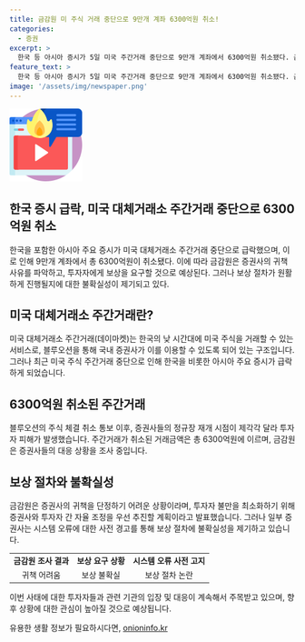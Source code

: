 ```yaml
---
title: 금감원 미 주식 거래 중단으로 9만개 계좌 6300억원 취소!
categories:
  - 증권
excerpt: >
  한국 등 아시아 증시가 5일 미국 주간거래 중단으로 9만개 계좌에서 6300억원 취소됐다. 금감원은 삼성증권·NH투자증권 등 11개 증권사에 대한 조사에 착수했고, 증권사들의 미국 주식 주간거래 중단에 대한 대응이 늦어져 투자자 피해가 예상된다. 미국 대체거래소 블루오션의 주식 체결 취소로 인해 국내 증권사들의 정규장 재개 시점이 제각각이었고, 이에 금감원은 살펴 보상을 요구할 전망이다.
feature_text: >
  한국 등 아시아 증시가 5일 미국 주간거래 중단으로 9만개 계좌에서 6300억원 취소됐다. 금감원은 삼성증권·NH투자증권 등 11개 증권사에 대한 조사에 착수했고, 증권사들의 미국 주식 주간거래 중단에 대한 대응이 늦어져 투자자 피해가 예상된다. 미국 대체거래소 블루오션의 주식 체결 취소로 인해 국내 증권사들의 정규장 재개 시점이 제각각이었고, 이에 금감원은 살펴 보상을 요구할 전망이다.
image: '/assets/img/newspaper.png'
---
```


<p><img src="/assets/img/news.png" alt="rentncar 속보" /></p>

<h2>한국 증시 급락, 미국 대체거래소 주간거래 중단으로 6300억원 취소</h2>

<p data-ke-size="size16">한국을 포함한 아시아 주요 증시가 미국 대체거래소 주간거래 중단으로 급락했으며, 이로 인해 9만개 계좌에서 총 6300억원이 취소됐다. 이에 따라 금감원은 증권사의 귀책 사유를 파악하고, 투자자에게 보상을 요구할 것으로 예상된다. 그러나 보상 절차가 원활하게 진행될지에 대한 불확실성이 제기되고 있다.</p>

<h2>미국 대체거래소 주간거래란?</h2>

<p data-ke-size="size16">미국 대체거래소 주간거래(데이마켓)는 한국의 낮 시간대에 미국 주식을 거래할 수 있는 서비스로, 블루오션을 통해 국내 증권사가 이를 이용할 수 있도록 되어 있는 구조입니다. 그러나 최근 미국 주식 주간거래 중단으로 인해 한국을 비롯한 아시아 주요 증시가 급락하게 되었습니다.</p>

<h2>6300억원 취소된 주간거래</h2>

<p data-ke-size="size16">블루오션의 주식 체결 취소 통보 이후, 증권사들의 정규장 재개 시점이 제각각 달라 투자자 피해가 발생했습니다. 주간거래가 취소된 거래금액은 총 6300억원에 이르며, 금감원은 증권사들의 대응 상황을 조사 중입니다.</p>

<h2>보상 절차와 불확실성</h2>

<p data-ke-size="size16">금감원은 증권사의 귀책을 단정하기 어려운 상황이라며, 투자자 불만을 최소화하기 위해 증권사와 투자자 간 자율 조정을 우선 추진할 계획이라고 발표했습니다. 그러나 일부 증권사는 시스템 오류에 대한 사전 경고를 통해 보상 절차에 불확실성을 제기하고 있습니다.</p>

<table>
    <tr>
        <td style="text-align: center; height: 17px;"><b>금감원 조사 결과</b></td>
        <td style="text-align: center; height: 17px;"><b>보상 요구 상황</b></td>
        <td style="text-align: center; height: 17px;"><b>시스템 오류 사전 고지</b></td>
    </tr>
    <tr>
        <td style="text-align: center; height: 17px;">귀책 어려움</td>
        <td style="text-align: center; height: 17px;">보상 불확실</td>
        <td style="text-align: center; height: 17px;">보상 절차 논란</td>
    </tr>
</table>

<p data-ke-size="size16">이번 사태에 대한 투자자들과 관련 기관의 입장 및 대응이 계속해서 주목받고 있으며, 향후 상황에 대한 관심이 높아질 것으로 예상됩니다.</p>
유용한 생활 정보가 필요하시다면, <a href="https://onioninfo.kr" rel="dofollow">onioninfo.kr</a>


